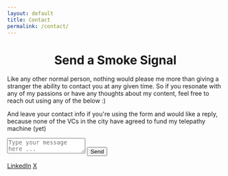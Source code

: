 ```yaml
---
layout: default
title: Contact
permalink: /contact/
---
```


<h1 style="text-align: center;">Send a Smoke Signal</h1>
<p class="subheading">Like any other normal person, nothing would please me more than giving a stranger the ability to contact you at any given time. So if you resonate with any of my passions or have any thoughts about my content, feel free to reach out using any of the below :)</p>
<p class="subheading">And leave your contact info if you're using the form and would like a reply, because none of the VCs in the city have agreed to fund my telepathy machine (yet)</p>


<div class="contact-wrapper">
  <!-- Form -->
  <form action="https://formsubmit.co/nair_hrishikesh@yahoo.co.in" method="POST" class="contact-form">
    <textarea name="message" placeholder="Type your message here ..." required></textarea>
    <button type="submit">Send</button>
  </form>

  <!-- Icons -->
  <div class="contact-icons">
      <a href="https://www.linkedin.com/in/hrishikeshnair/" target="_blank" class="icon brands fa-linkedin"><span class="label">LinkedIn</span></a>
    <a href="https://x.com/Hrishikeshnairr" target="_blank" class="icon brands fa-x-twitter"><span class="label">X</span></a>
  </div>
</div>
